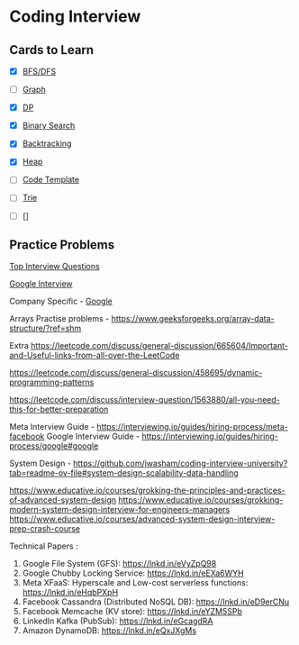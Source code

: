 # Coding Interview


## Cards to Learn

   - [x] [BFS/DFS](https://leetcode.com/explore/learn/card/queue-stack/232/practical-application-stack/)

   - [ ] [Graph](https://leetcode.com/explore/learn/card/graph/)
  
   - [x] [DP](https://leetcode.com/explore/learn/card/dynamic-programming/)
   
   - [x] [Binary Search](https://leetcode.com/explore/learn/card/binary-search/136/template-analysis/935/)

   - [x] [Backtracking](https://leetcode.com/explore/learn/card/recursion-ii/470/divide-and-conquer/)

   - [x] [Heap](https://leetcode.com/explore/learn/card/heap/)
         
   - [ ] [Code Template](https://leetcode.com/explore/interview/card/cheatsheets/720/resources/4723/)
   - [ ] [Trie](https://leetcode.com/explore/learn/card/trie/)
   - [ ] []
  

## Practice Problems
  
[Top Interview Questions](https://leetcode.com/explore/interview/card/top-interview-questions-hard/)

[Google Interview](https://leetcode.com/explore/interview/card/google/)

Company Specific - [Google](https://leetcode.com/company/google/)

Arrays Practise problems - https://www.geeksforgeeks.org/array-data-structure/?ref=shm

Extra
   https://leetcode.com/discuss/general-discussion/665604/Important-and-Useful-links-from-all-over-the-LeetCode
   
   https://leetcode.com/discuss/general-discussion/458695/dynamic-programming-patterns
   
   https://leetcode.com/discuss/interview-question/1563880/all-you-need-this-for-better-preparation
   


Meta Interview Guide - https://interviewing.io/guides/hiring-process/meta-facebook
Google Interview Guide - https://interviewing.io/guides/hiring-process/google#google

System Design - https://github.com/jwasham/coding-interview-university?tab=readme-ov-file#system-design-scalability-data-handling

https://www.educative.io/courses/grokking-the-principles-and-practices-of-advanced-system-design
https://www.educative.io/courses/grokking-modern-system-design-interview-for-engineers-managers
https://www.educative.io/courses/advanced-system-design-interview-prep-crash-course

Technical Papers :
1. Google File System (GFS): https://lnkd.in/eVyZpQ98
2. Google Chubby Locking Service: https://lnkd.in/eEXa6WYH
3. Meta XFaaS: Hyperscale and Low-cost serverless functions: https://lnkd.in/eHqbPXpH
4. Facebook Cassandra (Distributed NoSQL DB): https://lnkd.in/eD9erCNu
5. Facebook Memcache (KV store): https://lnkd.in/eYZM5SPb
6. LinkedIn Kafka (PubSub): https://lnkd.in/eGcagdRA
7. Amazon DynamoDB: https://lnkd.in/eQxJXgMs
